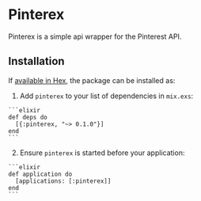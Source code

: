 # Pinterex

Pinterex is a simple api wrapper for the Pinterest API.

## Installation

If [available in Hex](https://hex.pm/docs/publish), the package can be installed as:

  1. Add `pinterex` to your list of dependencies in `mix.exs`:

    ```elixir
    def deps do
      [{:pinterex, "~> 0.1.0"}]
    end
    ```

  2. Ensure `pinterex` is started before your application:

    ```elixir
    def application do
      [applications: [:pinterex]]
    end
    ```

